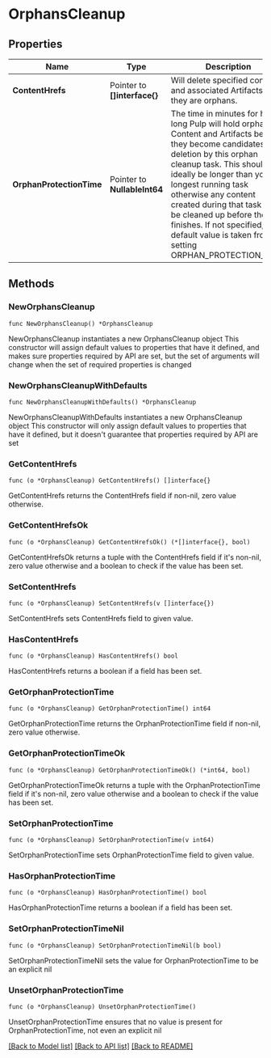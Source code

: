 # OrphansCleanup

## Properties

Name | Type | Description | Notes
------------ | ------------- | ------------- | -------------
**ContentHrefs** | Pointer to **[]interface{}** | Will delete specified content and associated Artifacts if they are orphans. | [optional] 
**OrphanProtectionTime** | Pointer to **NullableInt64** | The time in minutes for how long Pulp will hold orphan Content and Artifacts before they become candidates for deletion by this orphan cleanup task. This should ideally be longer than your longest running task otherwise any content created during that task could be cleaned up before the task finishes. If not specified, a default value is taken from the setting ORPHAN_PROTECTION_TIME. | [optional] 

## Methods

### NewOrphansCleanup

`func NewOrphansCleanup() *OrphansCleanup`

NewOrphansCleanup instantiates a new OrphansCleanup object
This constructor will assign default values to properties that have it defined,
and makes sure properties required by API are set, but the set of arguments
will change when the set of required properties is changed

### NewOrphansCleanupWithDefaults

`func NewOrphansCleanupWithDefaults() *OrphansCleanup`

NewOrphansCleanupWithDefaults instantiates a new OrphansCleanup object
This constructor will only assign default values to properties that have it defined,
but it doesn't guarantee that properties required by API are set

### GetContentHrefs

`func (o *OrphansCleanup) GetContentHrefs() []interface{}`

GetContentHrefs returns the ContentHrefs field if non-nil, zero value otherwise.

### GetContentHrefsOk

`func (o *OrphansCleanup) GetContentHrefsOk() (*[]interface{}, bool)`

GetContentHrefsOk returns a tuple with the ContentHrefs field if it's non-nil, zero value otherwise
and a boolean to check if the value has been set.

### SetContentHrefs

`func (o *OrphansCleanup) SetContentHrefs(v []interface{})`

SetContentHrefs sets ContentHrefs field to given value.

### HasContentHrefs

`func (o *OrphansCleanup) HasContentHrefs() bool`

HasContentHrefs returns a boolean if a field has been set.

### GetOrphanProtectionTime

`func (o *OrphansCleanup) GetOrphanProtectionTime() int64`

GetOrphanProtectionTime returns the OrphanProtectionTime field if non-nil, zero value otherwise.

### GetOrphanProtectionTimeOk

`func (o *OrphansCleanup) GetOrphanProtectionTimeOk() (*int64, bool)`

GetOrphanProtectionTimeOk returns a tuple with the OrphanProtectionTime field if it's non-nil, zero value otherwise
and a boolean to check if the value has been set.

### SetOrphanProtectionTime

`func (o *OrphansCleanup) SetOrphanProtectionTime(v int64)`

SetOrphanProtectionTime sets OrphanProtectionTime field to given value.

### HasOrphanProtectionTime

`func (o *OrphansCleanup) HasOrphanProtectionTime() bool`

HasOrphanProtectionTime returns a boolean if a field has been set.

### SetOrphanProtectionTimeNil

`func (o *OrphansCleanup) SetOrphanProtectionTimeNil(b bool)`

 SetOrphanProtectionTimeNil sets the value for OrphanProtectionTime to be an explicit nil

### UnsetOrphanProtectionTime
`func (o *OrphansCleanup) UnsetOrphanProtectionTime()`

UnsetOrphanProtectionTime ensures that no value is present for OrphanProtectionTime, not even an explicit nil

[[Back to Model list]](../README.md#documentation-for-models) [[Back to API list]](../README.md#documentation-for-api-endpoints) [[Back to README]](../README.md)


